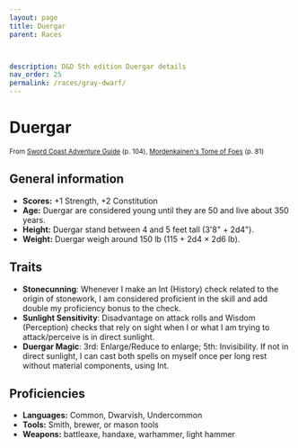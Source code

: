 ```yaml
---
layout: page
title: Duergar
parent: Races



description: D&D 5th edition Duergar details
nav_order: 25
permalink: /races/gray-dwarf/
---
```


# Duergar

<small>From <a target="_blank" href="https://dnd.wizards.com/products/tabletop-games/rpg-products/sc-adventurers-guide">Sword Coast Adventure Guide</a> (p. 104), <a target="_blank" href="https://dnd.wizards.com/products/tabletop-games/rpg-products/mordenkainens-tome-foes">Mordenkainen's Tome of Foes</a> (p. 81)</small>


## General information

- **Scores:** +1 Strength, +2 Constitution
- **Age:** Duergar are considered young until they are 50 and live about 350 years.
- **Height:** Duergar stand between 4 and 5 feet tall (3'8" + 2d4").
- **Weight:** Duergar weigh around 150 lb (115 + 2d4 × 2d6 lb).

## Traits

- **Stonecunning**: Whenever I make an Int (History) check related to the origin of stonework, I am considered proficient in the skill and add double my proficiency bonus to the check.
- **Sunlight Sensitivity**: Disadvantage on attack rolls and Wisdom (Perception) checks that rely on sight when I or what I am trying to attack/perceive is in direct sunlight.
- **Duergar Magic**: 3rd: Enlarge/Reduce to enlarge; 5th: Invisibility. If not in direct sunlight, I can cast both spells on myself once per long rest without material components, using Int.

## Proficiencies

- **Languages:** Common, Dwarvish, Undercommon
- **Tools:** Smith, brewer, or mason tools
- **Weapons:** battleaxe, handaxe, warhammer, light hammer